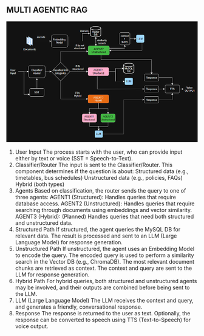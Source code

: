 ## MULTI AGENTIC RAG
![Alt Text](/src/images/fig2.png)
1. User Input
The process starts with the user, who can provide input either by text or voice (SST = Speech-to-Text).
2. Classifier/Router
The input is sent to the Classifier/Router.
This component determines if the question is about:
Structured data (e.g., timetables, bus schedules)
Unstructured data (e.g., policies, FAQs)
Hybrid (both types)
3. Agents
Based on classification, the router sends the query to one of three agents:
AGENT1 (Structured): Handles queries that require database access.
AGENT2 (Unstructured): Handles queries that require searching through documents using embeddings and vector similarity.
AGENT3 (Hybrid): (Planned) Handles queries that need both structured and unstructured data.
4. Structured Path
If structured, the agent queries the MySQL DB for relevant data.
The result is processed and sent to an LLM (Large Language Model) for response generation.
5. Unstructured Path
If unstructured, the agent uses an Embedding Model to encode the query.
The encoded query is used to perform a similarity search in the Vector DB (e.g., ChromaDB).
The most relevant document chunks are retrieved as context.
The context and query are sent to the LLM for response generation.
6. Hybrid Path
For hybrid queries, both structured and unstructured agents may be involved, and their outputs are combined before being sent to the LLM.
7. LLM (Large Language Model)
The LLM receives the context and query, and generates a friendly, conversational response.
8. Response
The response is returned to the user as text.
Optionally, the response can be converted to speech using TTS (Text-to-Speech) for voice output.